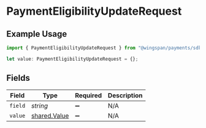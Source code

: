 # PaymentEligibilityUpdateRequest

## Example Usage

```typescript
import { PaymentEligibilityUpdateRequest } from "@wingspan/payments/sdk/models/shared";

let value: PaymentEligibilityUpdateRequest = {};
```

## Fields

| Field                                               | Type                                                | Required                                            | Description                                         |
| --------------------------------------------------- | --------------------------------------------------- | --------------------------------------------------- | --------------------------------------------------- |
| `field`                                             | *string*                                            | :heavy_minus_sign:                                  | N/A                                                 |
| `value`                                             | [shared.Value](../../../sdk/models/shared/value.md) | :heavy_minus_sign:                                  | N/A                                                 |